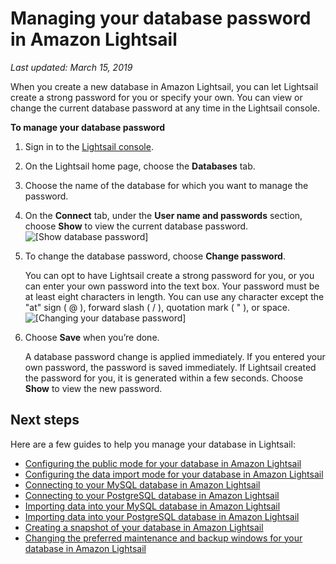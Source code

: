 # Managing your database password in Amazon Lightsail<a name="amazon-lightsail-managing-database-password"></a>

 *Last updated: March 15, 2019* 

When you create a new database in Amazon Lightsail, you can let Lightsail create a strong password for you or specify your own\. You can view or change the current database password at any time in the Lightsail console\.

**To manage your database password**

1. Sign in to the [Lightsail console](https://lightsail.aws.amazon.com/)\.

1. On the Lightsail home page, choose the **Databases** tab\.

1. Choose the name of the database for which you want to manage the password\.

1. On the **Connect** tab, under the **User name and passwords** section, choose **Show** to view the current database password\.  
![\[Show database password\]](https://s3-us-west-2.amazonaws.com/parkside-localized-docs-devo/v1/en_us/b3f6d19f6c5a2810c4336f10d978ee98/images/amazon-lightsail-database-show-password.png)

1. To change the database password, choose **Change password**\.

   You can opt to have Lightsail create a strong password for you, or you can enter your own password into the text box\. Your password must be at least eight characters in length\. You can use any character except the "at" sign \( @ \), forward slash \( / \), quotation mark \( " \), or space\.  
![\[Changing your database password\]](https://s3-us-west-2.amazonaws.com/parkside-localized-docs-devo/v1/en_us/b3f6d19f6c5a2810c4336f10d978ee98/images/amazon-lightsail-database-change-password.png)

1. Choose **Save** when you’re done\.

   A database password change is applied immediately\. If you entered your own password, the password is saved immediately\. If Lightsail created the password for you, it is generated within a few seconds\. Choose **Show** to view the new password\.

## Next steps<a name="managing-database-password-next-steps"></a>

Here are a few guides to help you manage your database in Lightsail:
+ [Configuring the public mode for your database in Amazon Lightsail](amazon-lightsail-configuring-database-public-mode.md)
+ [Configuring the data import mode for your database in Amazon Lightsail](amazon-lightsail-configuring-database-data-import-mode.md)
+ [Connecting to your MySQL database in Amazon Lightsail](amazon-lightsail-connecting-to-your-mysql-database.md)
+ [Connecting to your PostgreSQL database in Amazon Lightsail](amazon-lightsail-connecting-to-your-postgres-database.md)
+ [Importing data into your MySQL database in Amazon Lightsail](amazon-lightsail-importing-data-into-your-mysql-database.md)
+ [Importing data into your PostgreSQL database in Amazon Lightsail](amazon-lightsail-importing-data-into-your-postgres-database.md)
+ [Creating a snapshot of your database in Amazon Lightsail](amazon-lightsail-creating-a-database-snapshot.md)
+ [Changing the preferred maintenance and backup windows for your database in Amazon Lightsail](amazon-lightsail-changing-preferred-maintenance-and-backup-windows.md)